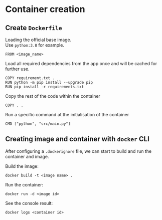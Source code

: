 # Container creation

## Create `Dockerfile` 

Loading the official base image.\
Use `python:3.8` for example.

```
FROM <image_name>
```

Load all required dependencies from the app once and will be cached for further use.

```
COPY requirement.txt .
RUN python -m pip install --upgrade pip
RUN pip install -r requirements.txt
```

Copy the rest of the code within the container

```
COPY . .
```

Run a specific command at the initialisation of the container

```
CMD ["python", "src/main.py"]
```

## Creating image and container with `docker` CLI

After configuring a `.dockerignore` file, we can start to build and run the container and image.

Build the image:
```
docker build -t <image name> .
```
Run the container:
```
docker run -d <image id>
```
See the console result:
```
docker logs <container id>
```
